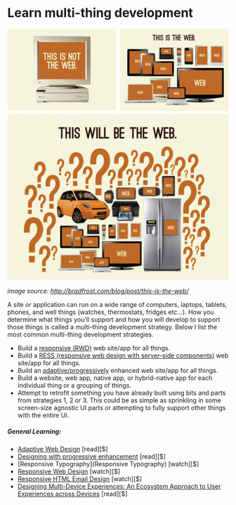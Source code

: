 # Learn multi-thing development

![](../images/things.jpg "http://bradfrost.com/blog/post/this-is-the-web/")

<cite>image source: <a href="http://bradfrost.com/blog/post/this-is-the-web/">http://bradfrost.com/blog/post/this-is-the-web/</a></cite>

A site or application can run on a wide range of computers, laptops, tablets, phones, and well things (watches, thermostats, fridges etc...). How you determine what things you'll support and how you will develop to support those things is called a multi-thing development strategy. Below I list the most common multi-thing development strategies.

* Build a [responsive (RWD)](https://en.wikipedia.org/wiki/Responsive_web_design) web site/app for all things.
* Build a [RESS (responsive web design with server-side components)](http://www.lukew.com/ff/entry.asp?1392) web site/app for all things.
* Build an [adaptive/progressively](https://en.wikipedia.org/wiki/Adaptive_web_design) enhanced web site/app for all things.
* Build a website, web app, native app, or hybrid-native app for each individual thing or a grouping of things.
* Attempt to retrofit something you have already built using bits and parts from strategies 1, 2 or 3. This could be as simple as sprinkling in some screen-size agnostic UI parts or attempting to fully support other things with the entire UI.

##### General Learning:

* [Adaptive Web Design](http://adaptivewebdesign.info/) [read][$]
* [Designing with progressive enhancement](https://www.filamentgroup.com/dwpe/) [read][$]
* [Responsive Typography](Responsive Typography) [watch][$]
* [Responsive Web Design](https://frontendmasters.com/courses/responsive-web-design/) [watch][$]
* [Responsive HTML Email Design](https://frontendmasters.com/courses/responsive-email/) [watch][$]
* [Designing Multi-Device Experiences: An Ecosystem Approach to User Experiences across Devices](http://www.amazon.com/Designing-Multi-Device-Experiences-Ecosystem-Approach/dp/1449340385/ref=pd_sim_14_8) [read][$]





















 






